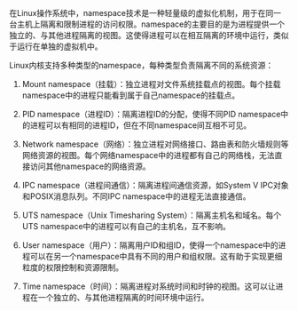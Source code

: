 
在Linux操作系统中，namespace技术是一种轻量级的虚拟化机制，用于在同一台主机上隔离和限制进程的访问权限。namespace的主要目的是为进程提供一个独立的、与其他进程隔离的视图。这使得进程可以在相互隔离的环境中运行，类似于运行在单独的虚拟机中。

Linux内核支持多种类型的namespace，每种类型负责隔离不同的系统资源：

1.  Mount namespace（挂载）：独立进程对文件系统挂载点的视图。每个挂载namespace中的进程只能看到属于自己namespace的挂载点。

2.  PID namespace（进程ID）：隔离进程ID的分配，使得不同PID namespace中的进程可以有相同的进程ID，但在不同namespace间互相不可见。

3.  Network namespace（网络）：独立进程对网络接口、路由表和防火墙规则等网络资源的视图。每个网络namespace中的进程都有自己的网络栈，无法直接访问其他namespace的网络资源。

4.  IPC namespace（进程间通信）：隔离进程间通信资源，如System V IPC对象和POSIX消息队列。不同IPC namespace中的进程无法直接通信。

5.  UTS namespace（Unix Timesharing System）：隔离主机名和域名。每个UTS namespace中的进程可以有自己的主机名，互不影响。

6.  User namespace（用户）：隔离用户ID和组ID，使得一个namespace中的进程可以在另一个namespace中具有不同的用户和组权限。这有助于实现更细粒度的权限控制和资源限制。

7.  Time namespace（时间）：隔离进程对系统时间和时钟的视图。这可以让进程在一个独立的、与其他进程隔离的时间环境中运行。